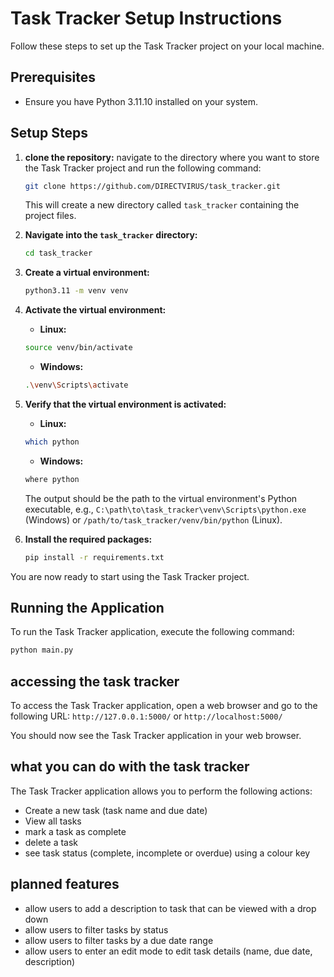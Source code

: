 # Task Tracker Setup Instructions

Follow these steps to set up the Task Tracker project on your local machine.

## Prerequisites

- Ensure you have Python 3.11.10 installed on your system.

## Setup Steps

1. **clone the repository:**
navigate to the directory where you want to store the Task Tracker project and run the following command:
    ```bash
    git clone https://github.com/DIRECTVIRUS/task_tracker.git
    ```
    This will create a new directory called `task_tracker` containing the project files.

2. **Navigate into the `task_tracker` directory:**
    ```bash
    cd task_tracker
    ```

3. **Create a virtual environment:**
    ```bash
    python3.11 -m venv venv
    ```

4. **Activate the virtual environment:**
    - **Linux:**
    ```bash
    source venv/bin/activate
    ```
    - **Windows:**
    ```bash
    .\venv\Scripts\activate
    ```

5. **Verify that the virtual environment is activated:**
    - **Linux:**
    ```bash
    which python
    ```
    - **Windows:**
    ```bash
    where python
    ```
    The output should be the path to the virtual environment's Python executable, e.g., `C:\path\to\task_tracker\venv\Scripts\python.exe` (Windows) or `/path/to/task_tracker/venv/bin/python` (Linux).

6. **Install the required packages:**
    ```bash
    pip install -r requirements.txt
    ```

You are now ready to start using the Task Tracker project.

## **Running the Application**

To run the Task Tracker application, execute the following command:
```bash
python main.py
```

## **accessing the task tracker**

To access the Task Tracker application, open a web browser and go to the following URL:
```http://127.0.0.1:5000/``` or ```http://localhost:5000/```

You should now see the Task Tracker application in your web browser.

## **what you can do with the task tracker**

The Task Tracker application allows you to perform the following actions:
- Create a new task (task name and due date)
- View all tasks
- mark a task as complete
- delete a task
- see task status (complete, incomplete or overdue) using a colour key

## planned features
- allow users to add a description to task that can be viewed with a drop down
- allow users to filter tasks by status
- allow users to filter tasks by a due date range
- allow users to enter an edit mode to edit task details (name, due date, description)